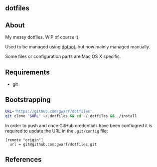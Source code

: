 dotfiles
--------

## About

My messy dotfiles. WIP of course :)

Used to be managed using [dotbot][dotbot], but now mainly managed manually.

Some files or configuration parts are Mac OS X specific.

## Requirements

* git

## Bootstrapping

``` sh
URL='https://github.com/gwarf/dotfiles'
git clone "$URL" ~/.dotfiles && cd ~/.dotfiles && ./install
```

In order to push and once GitHub credentials have been confiugred it is
required to update the URL in the ```.git/config``` file:

```
[remote "origin"]
  url = git@github.com:gwarf/dotfiles.git
```

## References

[dotbot]: https://github.com/anishathalye/dotbot/
